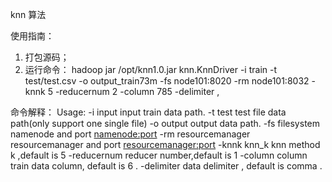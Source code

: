 knn 算法

使用指南：
1. 打包源码；
2. 运行命令：
hadoop jar /opt/knn1.0.jar knn.KnnDriver -i train -t test/test.csv -o output_train73m -fs node101:8020 -rm node101:8032 -knnk 5 -reducernum 2 -column 785 -delimiter ,

命令解释：
Usage:
-i input 	 input train data path.
-t test 	 test file data path(only support one single file)
-o output 	 output data path.
-fs filesystem 	 namenode and port <namenode:port>
-rm resourcemanager 	 resourcemanager and port <resourcemanager:port>
-knnk knn_k 	 knn method k ,default is 5
-reducernum reducer number,default is 1
-column column train data column, default is 6 .
-delimiter  data delimiter , default is comma  .